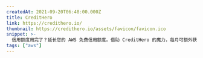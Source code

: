 ```yaml
---
createdAt: 2021-09-20T06:48:00.000Z
title: CreditHero
link: https://credithero.io/
thumbnail: https://credithero.io/assets/favicon/favicon.ico
snippet: >-
  信用额度用完了？延长您的 AWS 免费信用额度。借助 CreditHero 的魔力，每月可额外获得高达 2000 美元的信用额度
tags: ["aws"]
---
```

